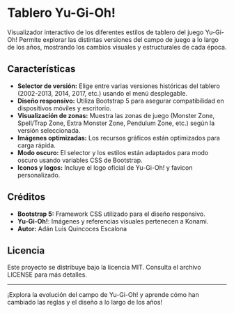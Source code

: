 # Tablero Yu-Gi-Oh!

Visualizador interactivo de los diferentes estilos de tablero del juego Yu-Gi-Oh! Permite explorar las distintas versiones del campo de juego a lo largo de los años, mostrando los cambios visuales y estructurales de cada época.

## Características

- **Selector de versión:** Elige entre varias versiones históricas del tablero (2002-2013, 2014, 2017, etc.) usando el menú desplegable.
- **Diseño responsivo:** Utiliza Bootstrap 5 para asegurar compatibilidad en dispositivos móviles y escritorio.
- **Visualización de zonas:** Muestra las zonas de juego (Monster Zone, Spell/Trap Zone, Extra Monster Zone, Pendulum Zone, etc.) según la versión seleccionada.
- **Imágenes optimizadas:** Los recursos gráficos están optimizados para carga rápida.
- **Modo oscuro:** El selector y los estilos están adaptados para modo oscuro usando variables CSS de Bootstrap.
- **Iconos y logos:** Incluye el logo oficial de Yu-Gi-Oh! y favicon personalizado.

## Créditos

- **Bootstrap 5:** Framework CSS utilizado para el diseño responsivo.
- **Yu-Gi-Oh!**: Imágenes y referencias visuales pertenecen a Konami.
- **Autor:** Adán Luis Quincoces Escalona

## Licencia

Este proyecto se distribuye bajo la licencia MIT. Consulta el archivo LICENSE para más detalles.

---

¡Explora la evolución del campo de Yu-Gi-Oh! y aprende cómo han cambiado las reglas y el diseño a lo largo de los años!